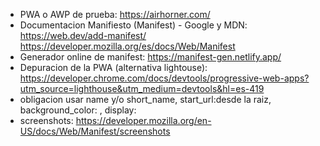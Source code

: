 - PWA o AWP de prueba: https://airhorner.com/
- Documentacion Manifiesto (Manifest) - Google y MDN: 
https://web.dev/add-manifest/ 
https://developer.mozilla.org/es/docs/Web/Manifest
- Generador online de manifest: https://manifest-gen.netlify.app/
- Depuracion de la PWA (alternativa lightouse): https://developer.chrome.com/docs/devtools/progressive-web-apps?utm_source=lighthouse&utm_medium=devtools&hl=es-419
- obligacion usar name y/o short_name, start_url:desde la raiz, background_color:  , display:
- screenshots: https://developer.mozilla.org/en-US/docs/Web/Manifest/screenshots